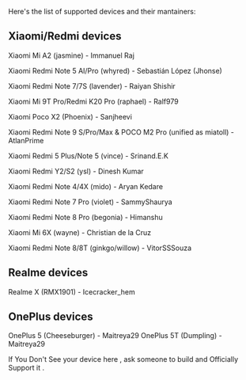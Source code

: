 Here's the list of supported devices and their mantainers:

Xiaomi/Redmi devices
------------------------------------------
Xiaomi Mi A2 (jasmine) - Immanuel Raj

Xiaomi Redmi Note 5 AI/Pro (whyred) - Sebastián López (Jhonse)

Xiaomi Redmi Note 7/7S (lavender) - Raiyan Shishir

Xiaomi Mi 9T Pro/Redmi K20 Pro (raphael) - Ralf979

Xiaomi Poco X2 (Phoenix) - Sanjheevi

Xiaomi Redmi Note 9 S/Pro/Max & POCO M2 Pro (unified as miatoll) - AtlanPrime

Xiaomi Redmi 5 Plus/Note 5 (vince) - Srinand.E.K

Xiaomi Redmi Y2/S2 (ysl) - Dinesh Kumar

Xiaomi Redmi Note 4/4X (mido) - Aryan Kedare

Xiaomi Redmi Note 7 Pro (violet) - SammyShaurya

Xiaomi Redmi Note 8 Pro (begonia) - Himanshu

Xiaomi Mi 6X (wayne) - Christian de la Cruz

Xiaomi Redmi Note 8/8T (ginkgo/willow) - VitorSSSouza

Realme devices
------------------------------------------
Realme X (RMX1901) - Icecracker_hem

OnePlus devices
------------------------------------------
OnePlus 5 (Cheeseburger) - Maitreya29
OnePlus 5T (Dumpling) - Maitreya29

If You Don't See your device here , ask someone to build and Officially Support it . 
